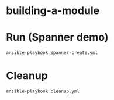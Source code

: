 # building-a-module

# Run (Spanner demo)

`ansible-playbook spanner-create.yml`

# Cleanup

`ansible-playbook cleanup.yml`